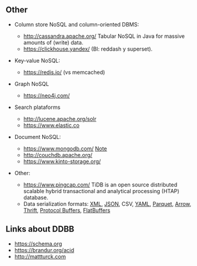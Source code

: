 Other
-----

* Column store NoSQL and column-oriented DBMS:

  * http://cassandra.apache.org/  Tabular NoSQL in Java for massive amounts of (write) data.
  * https://clickhouse.yandex/ (BI: reddash y superset).

* Key-value NoSQL:

  * https://redis.io/ (vs memcached)

* Graph NoSQL

  * https://neo4j.com/

* Search plataforms

  * http://lucene.apache.org/solr
  * https://www.elastic.co

* Document NoSQL:

  * https://www.mongodb.com/ [Note](databases/mongo.md)
  * http://couchdb.apache.org/
  * https://www.kinto-storage.org/

* Other:

  * https://www.pingcap.com/ TiDB is an open source distributed scalable hybrid transactional and analytical processing (HTAP) database.
  * Data serialization formats: [XML](https://www.w3.org/TR/REC-xml/), [JSON](https://json.org/), CSV, [YAML](https://noyaml.com/), [Parquet](https://parquet.apache.org/), [Arrow](https://arrow.apache.org/), [Thrift](https://thrift.apache.org/), [Protocol Buffers](https://developers.google.com/protocol-buffers/), [FlatBuffers](https://google.github.io/flatbuffers/)


Links about DDBB
-----------------

* https://schema.org
* https://brandur.org/acid
* http://mattturck.com
